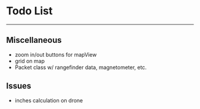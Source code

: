 # Todo List

---

## Miscellaneous
* zoom in/out buttons for mapView
* grid on map
* Packet class w/ rangefinder data, magnetometer, etc.

## Issues
* inches calculation on drone
